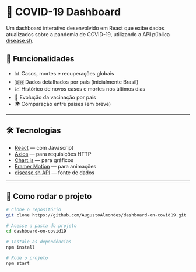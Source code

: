# 🦠 COVID-19 Dashboard

Um dashboard interativo desenvolvido em React que exibe dados atualizados sobre a pandemia de COVID-19, utilizando a API pública [disease.sh](https://disease.sh/).

## 📌 Funcionalidades

- 📊 Casos, mortes e recuperações globais
- 🇧🇷 Dados detalhados por país (inicialmente Brasil)
- 📈 Histórico de novos casos e mortes nos últimos dias
- 💉 Evolução da vacinação por país
- 🌍 Comparação entre países (em breve)

---

## 🛠️ Tecnologias

- [React](https://reactjs.org/) — com Javascript
- [Axios](https://axios-http.com/) — para requisições HTTP
- [Chart.js](https://www.chartjs.org/) — para gráficos
- [Framer Motion](https://www.framer.com/motion/) — para animações
- [disease.sh API](https://disease.sh/docs/) — fonte de dados

---

## 🚀 Como rodar o projeto

```bash
# Clone o repositório
git clone https://github.com/AugustoAlmondes/dashboard-on-covid19.git

# Acesse a pasta do projeto
cd dashboard-on-covid19

# Instale as dependências
npm install

# Rode o projeto
npm start
```
